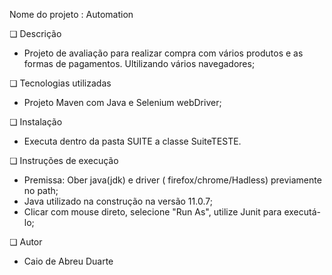 Nome do projeto :  Automation

❏ Descrição

   - Projeto de avaliação para realizar compra com vários produtos e as formas de pagamentos. Ultilizando vários navegadores;
   
❏ Tecnologias utilizadas

   - Projeto Maven com Java e Selenium webDriver;


❏ Instalação

   - Executa dentro da pasta SUITE a classe SuiteTESTE. 


❏ Instruções de execução

   - Premissa: Ober java(jdk) e driver ( firefox/chrome/Hadless) previamente no path;
   - Java utilizado na construção na versão 11.0.7;
   - Clicar com mouse direto, selecione "Run As", utilize Junit para executá-lo;


❏ Autor


   - Caio de Abreu Duarte


